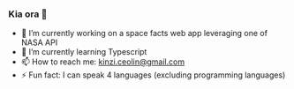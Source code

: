 ### Kia ora 👋

- 🔭 I’m currently working on a space facts web app leveraging one of NASA API
- 🌱 I’m currently learning Typescript
- 📫 How to reach me: kinzi.ceolin@gmail.com
- ⚡ Fun fact: I can speak 4 languages (excluding programming languages)
